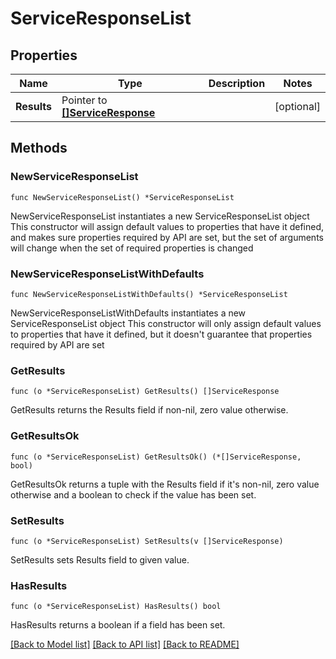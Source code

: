 # ServiceResponseList

## Properties

Name | Type | Description | Notes
------------ | ------------- | ------------- | -------------
**Results** | Pointer to [**[]ServiceResponse**](ServiceResponse.md) |  | [optional] 

## Methods

### NewServiceResponseList

`func NewServiceResponseList() *ServiceResponseList`

NewServiceResponseList instantiates a new ServiceResponseList object
This constructor will assign default values to properties that have it defined,
and makes sure properties required by API are set, but the set of arguments
will change when the set of required properties is changed

### NewServiceResponseListWithDefaults

`func NewServiceResponseListWithDefaults() *ServiceResponseList`

NewServiceResponseListWithDefaults instantiates a new ServiceResponseList object
This constructor will only assign default values to properties that have it defined,
but it doesn't guarantee that properties required by API are set

### GetResults

`func (o *ServiceResponseList) GetResults() []ServiceResponse`

GetResults returns the Results field if non-nil, zero value otherwise.

### GetResultsOk

`func (o *ServiceResponseList) GetResultsOk() (*[]ServiceResponse, bool)`

GetResultsOk returns a tuple with the Results field if it's non-nil, zero value otherwise
and a boolean to check if the value has been set.

### SetResults

`func (o *ServiceResponseList) SetResults(v []ServiceResponse)`

SetResults sets Results field to given value.

### HasResults

`func (o *ServiceResponseList) HasResults() bool`

HasResults returns a boolean if a field has been set.


[[Back to Model list]](../README.md#documentation-for-models) [[Back to API list]](../README.md#documentation-for-api-endpoints) [[Back to README]](../README.md)


